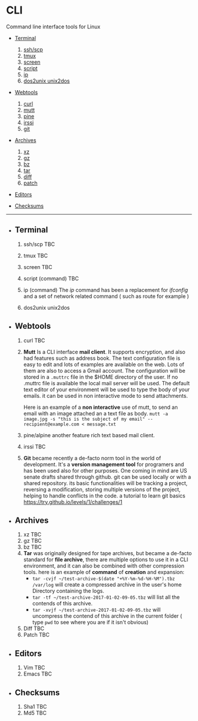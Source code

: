 # CLI
Command line interface tools for Linux

- [Terminal](#Terminal)
    1. [ssh/scp](#ssh)
    1. [tmux](#tmux)
    1. [screen](#screen)
    1. [script](#script)
    1. [ip](#ip)
    1. [dos2unix unix2dos](#dos2unix)


- [Webtools](#Webtools)
    1. [curl](#curl)
    1. [mutt](#mutt)
    1. [pine](#pine)
    1. [irssi](#irssi)
    1. [git](#git)

- [Archives](#Archives)
    1. [xz](#xz)
    1. [gz](#gz)
    1. [bz](#bz)
    1. [tar](#tar)
    1. [diff](#diff)
    1. [patch](#patch)
- [Editors](#editors)

- [Checksums](#checksums)

***

* ## Terminal <a name=terminal></a>
    1. ssh/scp <a name=ssh></a>
        TBC
    1. tmux <a name=tmux></a>
        TBC
    1. screen <a name=screen></a>
        TBC
    1. script (command) <a name=script></a>
        TBC
    1. ip (command) <a name=ip></a>
        The *ip* command has been a replacement for *ifconfig* and a set of network related command ( such as route for example )
         
    1. dos2unix unix2dos <a name=dos2unix></a>

* ## Webtools <a name=webtools></a>
    1. curl <a name=curl></a>
        TBC
    1. **Mutt** <a name=mutt></a>
        Is a CLI interface **mail client**. It supports encryption, and also had features such as address book.
        The text configuration file is easy to edit and lots of examples are available on the web. Lots of them are also to access a Gmail account. The configuration will be stored in a `.muttrc` file in the $HOME directory of the user.
        If no .muttrc file is available the local mail server will be used.
        The default text editor of your environment will be used to type the body of your emails.
        it can be used in non interactive mode to send attachments.

        Here is an example of a **non interactive** use of mutt, to send an email with an image attached an a text file as body.
        `mutt -a image.jpg -s "this is the subject of my email" -- recipient@example.com < message.txt`

    1. pine/alpine <a name=pine></a>
        another feature rich text based mail client.
    1. irssi <a name=irssi></a>
        TBC
    1. **Git** <a name=git></a>
         became recently a de-facto norm tool in the world of development. It's a **version management tool** for programers and has been used also for other purposes. One coming in mind are US senate drafts shared through github.
        git can be used locally or with a shared repository.
        its basic functionalities will be tracking a project, reversing a modification, storing multiple versions of the project, helping to handle conflicts in the code.
        a tutorial to learn git basics https://try.github.io/levels/1/challenges/1

* ## Archives <a name=Archives></a>

    1. xz <a name=xz></a>
        TBC
    1. gz <a name=gz></a>
        TBC
    1. bz <a name= bz></a>
        TBC
    1. **Tar** <a name= tar></a>
     was originally designed for tape archives, but became a de-facto standard for **file archive**, there are multiple options to use it in a CLI environment, and it can also be combined with other compression tools.
    here is an example of **command** of **creation** and expansion:
        - `tar -cvjf ~/test-archive-$(date "+%Y-%m-%d-%H-%M").tbz /var/log` will create a compressed archive in the user's home Directory containing the logs.
        - `tar -tf ~/test-archive-2017-01-02-09-05.tbz` will list all the contends of this archive.
        - `tar -xvjf ~/test-archive-2017-01-02-09-05.tbz` will uncompress the contend of this archive in the current folder ( type `pwd` to see where you are if it isn't obvious)
    1. Diff <a name=diff></a>
        TBC
    1. Patch <a name=patch></a>
        TBC

* ## Editors <a name=editors></a>
    1. Vim <a name=vim></a>
        TBC
    1. Emacs <a name=emacs></a>
        TBC

* ## Checksums <a name=checksums></a>
    1. Sha1 <a name=sha1></a>
        TBC
    1. Md5  <a name=md5></a>
        TBC
